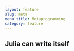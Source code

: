```yaml
---
layout: feature
slug: meta
menu_title: Metaprogramming
category: feature
---
```

## Julia can write itself
